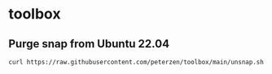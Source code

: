 # toolbox

## Purge snap from Ubuntu 22.04

```bash
curl https://raw.githubusercontent.com/peterzen/toolbox/main/unsnap.sh | bash
```
